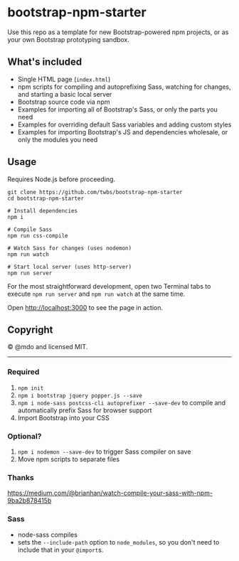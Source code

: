 # bootstrap-npm-starter

Use this repo as a template for new Bootstrap-powered npm projects, or as your own Bootstrap prototyping sandbox.

## What's included

- Single HTML page (`index.html`)
- npm scripts for compiling and autoprefixing Sass, watching for changes, and starting a basic local server
- Bootstrap source code via npm
- Examples for importing all of Bootstrap's Sass, or only the parts you need
- Examples for overriding default Sass variables and adding custom styles
- Examples for importing Bootstrap's JS and dependencies wholesale, or only the modules you need

## Usage

Requires Node.js before proceeding.

```shell
git clone https://github.com/twbs/bootstrap-npm-starter
cd bootstrap-npm-starter

# Install dependencies
npm i

# Compile Sass
npm run css-compile

# Watch Sass for changes (uses nodemon)
npm run watch

# Start local server (uses http-server)
npm run server
```

For the most straightforward development, open two Terminal tabs to execute `npm run server` and `npm run watch` at the same time.

Open <http://localhost:3000> to see the page in action.

## Copyright

&copy; @mdo and licensed MIT.

---

### Required

1. `npm init`
2. `npm i bootstrap jquery popper.js --save`
3. `npm i node-sass postcss-cli autoprefixer --save-dev` to compile and automatically prefix Sass for browser support
4. Import Bootstrap into your CSS

### Optional?

1. `npm i nodemon --save-dev` to trigger Sass compiler on save
2. Move npm scripts to separate files

### Thanks
https://medium.com/@brianhan/watch-compile-your-sass-with-npm-9ba2b878415b

### Sass

- node-sass compiles
- sets the `--include-path` option to `node_modules`, so you don't need to include that in your `@import`s.
